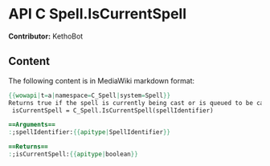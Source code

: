# API C Spell.IsCurrentSpell

**Contributor:** KethoBot

## Content

The following content is in MediaWiki markdown format:

```mediawiki
{{wowapi|t=a|namespace=C_Spell|system=Spell}}
Returns true if the spell is currently being cast or is queued to be cast
 isCurrentSpell = C_Spell.IsCurrentSpell(spellIdentifier)

==Arguments==
:;spellIdentifier:{{apitype|SpellIdentifier}}

==Returns==
:;isCurrentSpell:{{apitype|boolean}}
```